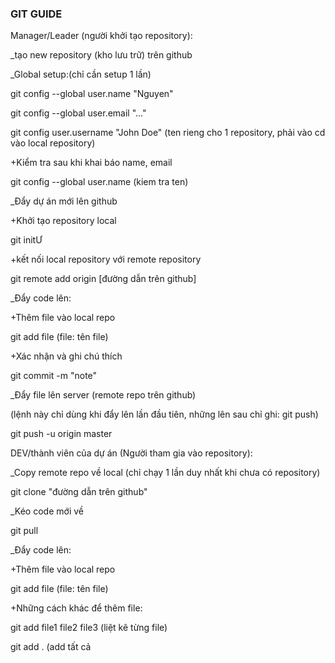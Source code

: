 ### GIT GUIDE


Manager/Leader (người khởi tạo repository):

_tạo new repository (kho lưu trữ) trên github

_Global setup:(chỉ cần setup 1 lần)

git config --global user.name "Nguyen"

git config --global user.email "..."

git config user.username "John Doe" (ten rieng cho 1 repository, phải vào cd vào local
repository)

+Kiểm tra sau khi khai báo name, email

git config --global user.name (kiem tra ten)

_Đẩy dự án mới lên github

+Khởi tạo repository local

git initƯ

+kết nối local repository với remote repository

git remote add origin [đường dẫn trên github]

_Đẩy code lên:

+Thêm file vào local repo

git add file (file: tên file)

+Xác nhận và ghi chú thích

git commit -m "note"

_Đẩy file lên server (remote repo trên github)

(lệnh này chỉ dùng khi đẩy lên lần đầu tiên, những lên sau chỉ ghi: git push)

git push -u origin master

DEV/thành viên của dự án (Người tham gia vào repository):

_Copy remote repo về local (chỉ chạy 1 lần duy nhất khi chưa có repository)

git clone "đường dẫn trên github"

_Kéo code mới về

git pull

_Đẩy code lên:

+Thêm file vào local repo

git add file (file: tên file)

+Những cách khác để thêm file:

git add file1 file2 file3 (liệt kê từng file)

git add . (add tất cả